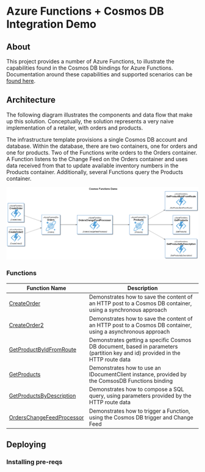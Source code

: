 # Azure Functions + Cosmos DB Integration Demo

## About
This project provides a number of Azure Functions, to illustrate the capabilities found in the Cosmos DB bindings for Azure Functions.  Documentation around these capabilities and supported scenarios can be <a href="https://docs.microsoft.com/en-us/azure/azure-functions/functions-bindings-cosmosdb-v2" target="_blank">found here</a>.

## Architecture
The following diagram illustrates the components and data flow that make up this solution.  Conceptually, the solution represents a very naive implementation of a retailer, with orders and products.

The infrastructure template provisions a single Cosmos DB account and database.  Within the database, there are two containers, one for orders and one for products.  Two of the Functions write orders to the Orders container.  A Function listens to the Change Feed on the Orders container and uses data received from that to update available inventory numbers in the Products container.  Additionally, several Functions query the Products container.

![Architecture Diagram](docs/Cosmos%20Functions%20Demo.png)
### Functions

| Function Name             | Description                              |
|---------------------------|------------------------------------------|
| [CreateOrder](CosmosFunctionsDemo/Functions/CreateOrder.cs)               | Demonstrates how to save the content of an HTTP post to a Cosmos DB container, using a synchronous approach |
| [CreateOrder2](CosmosFunctionsDemo/Functions/CreateOrder2.cs)              | Demonstrates how to save the content of an HTTP post to a Cosmos DB container, using a asynchronous approach |
| [GetProductByIdFromRoute](CosmosFunctionsDemo/Functions/GetProductByIdFromRoute.cs)   | Demonstrates getting a specific Cosmos DB document, based in parameters (partition key and id) provided in the HTTP route data |
| [GetProducts](CosmosFunctionsDemo/Functions/GetProducts.cs)               | Demonstrates how to use an IDocumentClient instance, provided by the ComsosDB Functions binding |
| [GetProductsByDescription](CosmosFunctionsDemo/Functions/GetProductsByDescription.cs)  | Demonstrates how to compose a SQL query, using parameters provided by the HTTP route data |
| [OrdersChangeFeedProcessor](CosmosFunctionsDemo/Functions/OrdersChangeFeedProcessor.cs) | Demonstrates how to trigger a Function, using the Cosmos DB trigger and Change Feed |


## Deploying

### Installing pre-reqs
